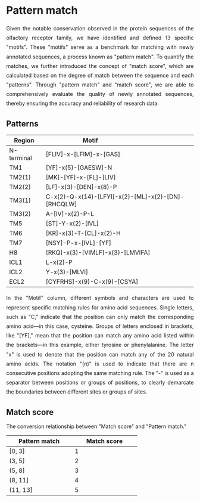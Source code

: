 # Pattern match

<p style="text-align:justify; line-height: 1.8; ">Given the notable conservation observed in the protein sequences of the olfactory receptor family, we have identified and defined 13 specific "motifs". These "motifs" serve as a benchmark for matching with newly annotated sequences, a process known as "pattern match". To quantify the matches, we further introduced the concept of "match score", which are calculated based on the degree of match between the sequence and each "patterns". Through "pattern match" and "match score", we are able to comprehensively evaluate the quality of newly annotated sequences, thereby ensuring the accuracy and reliability of research data.</p>

## Patterns

| <div style="width:5em">Region</div> | <div style="width:15em">Motif</div>                |
| ----------------------------------- | -------------------------------------------------- |
| N-terminal                          | [FLIV]-x-[LFIM]-x-[GAS]                            |
| TM1                                 | [YF]-x(5)-[GAESW]-N                                |
| TM2(1)                              | [MK]-[YF]-x-[FL]-[LIV]                             |
| TM2(2)                              | [LF]-x(3)-[DEN]-x(8)-P                             |
| TM3(1)                              | C-x(2)-Q-x(14)-[LFYI]-x(2)-[ML]-x(2)-[DN]-[RHCQLW] |
| TM3(2)                              | A-[IV]-x(2)-P-L                                    |
| TM5                                 | [ST]-Y-x(2)-[IVL]                                  |
| TM6                                 | [KR]-x(3)-T-[CL]-x(2)-H                            |
| TM7                                 | [NSY]-P-x-[IVL]-[YF]                               |
| H8                                  | [RKQ]-x(3)-[VIMLF]-x(3)-[LMVIFA]                   |
| ICL1                                | L-x(2)-P                                           |
| ICL2                                | Y-x(3)-[MLVI]                                      |
| ECL2                                | [CYFRHS]-x(9)-C-x(9)-[CSYA]                        |

<p style="text-align:justify; line-height: 1.8; ">In the "Motif" column, different symbols and characters are used to represent specific matching rules for amino acid sequences. Single letters, such as "C," indicate that the position can only match the corresponding amino acid—in this case, cysteine. Groups of letters enclosed in brackets, like "[YF]," mean that the position can match any amino acid listed within the brackets—in this example, either tyrosine or phenylalanine. The letter "x" is used to denote that the position can match any of the 20 natural amino acids. The notation "(n)" is used to indicate that there are n consecutive positions adopting the same matching rule. The "-" is used as a separator between positions or groups of positions, to clearly demarcate the boundaries between different sites or groups of sites.</p>

## Match score

The conversion relationship between "Match score" and "Pattern match."

| <div style="width:10em">Pattern match</div> | <div style="width:10em">Match score</div> |
| ------------------------------------------- | ----------------------------------------- |
| [0,  3]                                     | 1                                         |
| (3, 5]                                      | 2                                         |
| (5, 8]                                      | 3                                         |
| (8, 11]                                     | 4                                         |
| (11, 13]                                    | 5                                         |